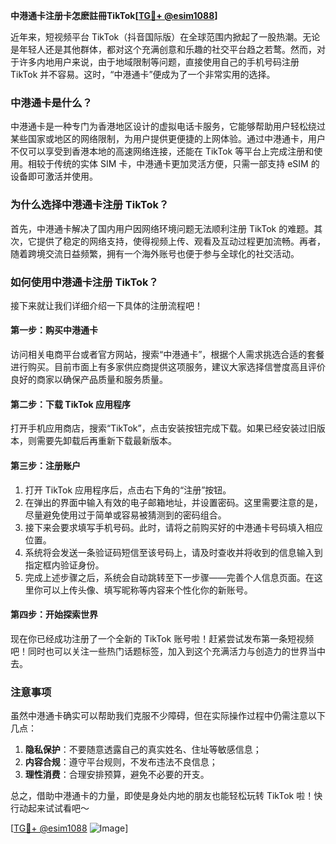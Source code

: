 **中港通卡注册卡怎麽註冊TikTok[[TG💪+ @esim1088](https://t.me/s/esim1088)]**

近年来，短视频平台 TikTok（抖音国际版）在全球范围内掀起了一股热潮。无论是年轻人还是其他群体，都对这个充满创意和乐趣的社交平台趋之若鹜。然而，对于许多内地用户来说，由于地域限制等问题，直接使用自己的手机号码注册 TikTok 并不容易。这时，“中港通卡”便成为了一个非常实用的选择。

### 中港通卡是什么？

中港通卡是一种专门为香港地区设计的虚拟电话卡服务，它能够帮助用户轻松绕过某些国家或地区的网络限制，为用户提供更便捷的上网体验。通过中港通卡，用户不仅可以享受到香港本地的高速网络连接，还能在 TikTok 等平台上完成注册和使用。相较于传统的实体 SIM 卡，中港通卡更加灵活方便，只需一部支持 eSIM 的设备即可激活并使用。

### 为什么选择中港通卡注册 TikTok？

首先，中港通卡解决了国内用户因网络环境问题无法顺利注册 TikTok 的难题。其次，它提供了稳定的网络支持，使得视频上传、观看及互动过程更加流畅。再者，随着跨境交流日益频繁，拥有一个海外账号也便于参与全球化的社交活动。

### 如何使用中港通卡注册 TikTok？

接下来就让我们详细介绍一下具体的注册流程吧！

#### 第一步：购买中港通卡

访问相关电商平台或者官方网站，搜索“中港通卡”，根据个人需求挑选合适的套餐进行购买。目前市面上有多家供应商提供这项服务，建议大家选择信誉度高且评价良好的商家以确保产品质量和服务质量。

#### 第二步：下载 TikTok 应用程序

打开手机应用商店，搜索“TikTok”，点击安装按钮完成下载。如果已经安装过旧版本，则需要先卸载后再重新下载最新版本。

#### 第三步：注册账户

1. 打开 TikTok 应用程序后，点击右下角的“注册”按钮。
2. 在弹出的界面中输入有效的电子邮箱地址，并设置密码。这里需要注意的是，尽量避免使用过于简单或容易被猜测到的密码组合。
3. 接下来会要求填写手机号码。此时，请将之前购买好的中港通卡号码填入相应位置。
4. 系统将会发送一条验证码短信至该号码上，请及时查收并将收到的信息输入到指定框内验证身份。
5. 完成上述步骤之后，系统会自动跳转至下一步骤——完善个人信息页面。在这里你可以上传头像、填写昵称等内容来个性化你的新账号。

#### 第四步：开始探索世界

现在你已经成功注册了一个全新的 TikTok 账号啦！赶紧尝试发布第一条短视频吧！同时也可以关注一些热门话题标签，加入到这个充满活力与创造力的世界当中去。

### 注意事项

虽然中港通卡确实可以帮助我们克服不少障碍，但在实际操作过程中仍需注意以下几点：

1. **隐私保护**：不要随意透露自己的真实姓名、住址等敏感信息；
2. **内容合规**：遵守平台规则，不发布违法不良信息；
3. **理性消费**：合理安排预算，避免不必要的开支。

总之，借助中港通卡的力量，即使是身处内地的朋友也能轻松玩转 TikTok 啦！快行动起来试试看吧～

[[TG💪+ @esim1088](https://t.me/s/esim1088) ![Image](https://i.postimg.cc/4NQfJmqS/Snipaste-2025-05-13-00-14-12.png)]